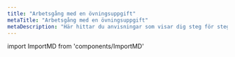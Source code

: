 ```yaml
---
title: "Arbetsgång med en övningsuppgift"
metaTitle: "Arbetsgång med en övningsuppgift"
metaDescription: "Här hittar du anvisningar som visar dig steg för steg de moment du gör för att arbeta med en övningsuppgift."
---
```

import ImportMD from 'components/ImportMD'

<ImportMD url="https://cscloud693.lnu.se/antonstrand/md-content/raw/master/instructions.md" removeTitle />